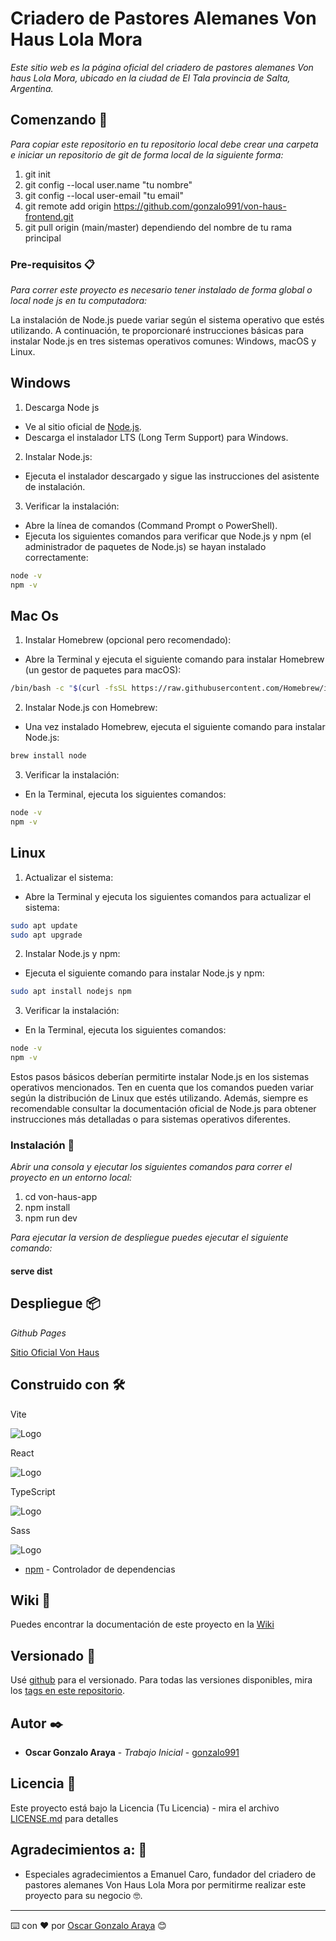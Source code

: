 #  Criadero de Pastores Alemanes Von Haus Lola Mora

_Este sitio web es la página oficial del criadero de pastores alemanes Von haus Lola Mora, ubicado en la ciudad de El Tala provincia de Salta, Argentina._

## Comenzando 🚀

_Para copiar este repositorio en tu repositorio local debe crear una carpeta e iniciar un repositorio de git de forma local de la siguiente forma:_

1. git init
2. git config --local user.name "tu nombre"
3. git config --local user-email "tu email"
4. git remote add origin https://github.com/gonzalo991/von-haus-frontend.git
5. git pull origin (main/master) dependiendo del nombre de tu rama principal

### Pre-requisitos 📋

_Para correr este proyecto es necesario tener instalado de forma global o local node js en tu computadora:_

La instalación de Node.js puede variar según el sistema operativo que estés utilizando. A continuación, te proporcionaré instrucciones básicas para instalar Node.js en tres sistemas operativos comunes: Windows, macOS y Linux.

## Windows

1. Descarga Node js
- Ve al sitio oficial de [Node.js](nodejs.org).
- Descarga el instalador LTS (Long Term Support) para Windows.

2. Instalar Node.js:
- Ejecuta el instalador descargado y sigue las instrucciones del asistente de instalación.

3. Verificar la instalación:

- Abre la línea de comandos (Command Prompt o PowerShell).
- Ejecuta los siguientes comandos para verificar que Node.js y npm (el administrador de paquetes de Node.js) se hayan instalado correctamente:
```bash
node -v
npm -v
```

## Mac Os

1. Instalar Homebrew (opcional pero recomendado):
- Abre la Terminal y ejecuta el siguiente comando para instalar Homebrew (un gestor de paquetes para macOS):
```bash
/bin/bash -c "$(curl -fsSL https://raw.githubusercontent.com/Homebrew/install/HEAD/install.sh)"
```
2. Instalar Node.js con Homebrew:
- Una vez instalado Homebrew, ejecuta el siguiente comando para instalar Node.js:
```bash
brew install node
```
3. Verificar la instalación:
- En la Terminal, ejecuta los siguientes comandos:
```bash
node -v
npm -v
```

## Linux

1. Actualizar el sistema:
- Abre la Terminal y ejecuta los siguientes comandos para actualizar el sistema:
```bash
sudo apt update
sudo apt upgrade
```

2. Instalar Node.js y npm:
- Ejecuta el siguiente comando para instalar Node.js y npm:
```bash
sudo apt install nodejs npm
```

3. Verificar la instalación:
- En la Terminal, ejecuta los siguientes comandos:
```bash
node -v
npm -v
```

Estos pasos básicos deberían permitirte instalar Node.js en los sistemas operativos mencionados. Ten en cuenta que los comandos pueden variar según la distribución de Linux que estés utilizando. Además, siempre es recomendable consultar la documentación oficial de Node.js para obtener instrucciones más detalladas o para sistemas operativos diferentes.

### Instalación 🔧

_Abrir una consola y ejecutar los siguientes comandos para correr el proyecto en un entorno local:_

1. cd von-haus-app
2. npm install
3. npm run dev

_Para ejecutar la version de despliegue puedes ejecutar el siguiente comando:_

#### serve dist

## Despliegue 📦

*Github Pages*

[Sitio Oficial Von Haus](https://gonzalo991.github.io/von-haus-frontend/)

## Construido con 🛠️

Vite

![Logo](https://ih1.redbubble.net/image.3795360886.4151/fposter,small,wall_texture,square_product,40x40.jpg)

React

![Logo](https://cdn0.iconfinder.com/data/icons/logos-brands-in-colors/128/react-40.png)

TypeScript

![Logo](https://upload.wikimedia.org/wikipedia/commons/thumb/4/4c/Typescript_logo_2020.svg/40px-Typescript_logo_2020.svg.png)

Sass

![Logo](https://upload.wikimedia.org/wikipedia/commons/thumb/9/96/Sass_Logo_Color.svg/40px-Sass_Logo_Color.svg.png)

* [npm](https://www.npmjs.com/) - Controlador de dependencias


## Wiki 📖

Puedes encontrar la documentación de este proyecto en la [Wiki](https://github.com/gonzalo991/von-haus-frontend/wiki)

## Versionado 📌

Usé [github](https://github.com/) para el versionado. Para todas las versiones disponibles, mira los [tags en este repositorio](https://github.com/gonzalo991/von-haus-frontend/tags).

## Autor ✒️


* **Oscar Gonzalo Araya** - *Trabajo Inicial* - [gonzalo991](https://github.com/gonzalo991)

## Licencia 📄

Este proyecto está bajo la Licencia (Tu Licencia) - mira el archivo [LICENSE.md](LICENSE.md) para detalles

## Agradecimientos a: 🎁

* Especiales agradecimientos a Emanuel Caro, fundador del criadero de pastores alemanes Von Haus Lola Mora por permitirme realizar este proyecto para su negocio 🤓.

---
⌨️ con ❤️ por [Oscar Gonzalo Araya](https://github.com/gonzalo991) 😊